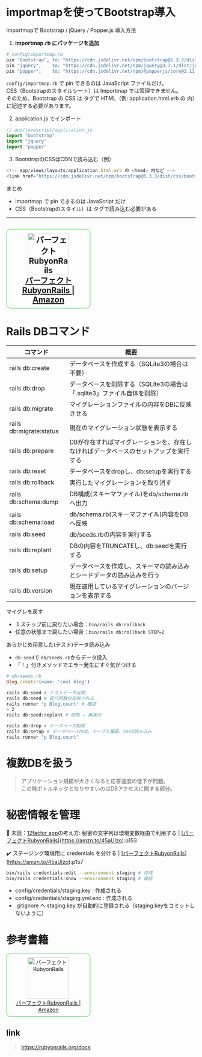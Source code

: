# importmapを使ってBootstrap導入
Importmapで Bootstrap / jQuery / Popper.js 導入方法

1. **importmap.rb にパッケージを追加**

```rb
# config/importmap.rb
pin "bootstrap", to: "https://cdn.jsdelivr.net/npm/bootstrap@5.3.3/dist/js/bootstrap.bundle.min.js"
pin "jquery",    to: "https://cdn.jsdelivr.net/npm/jquery@3.7.1/dist/jquery.min.js"
pin "popper",    to: "https://cdn.jsdelivr.net/npm/@popperjs/core@2.11.8/dist/umd/popper.min.js"
```

`config/importmap.rb` で pin できるのは JavaScript ファイルだけ。  
CSS（Bootstrapのスタイルシート）は Importmap では管理できません。  
そのため、Bootstrap の CSS は <link> タグで HTML（例: application.html.erb の <head> 内）に記述する必要があります。

2. application.js でインポート

```js
// app/javascript/application.js
import "bootstrap"
import "jquery"
import "popper"
```

3. BootstrapのCSSはCDNで読み込む（例）
```js
<!-- app/views/layouts/application.html.erb の <head> 内など -->
<link href="https://cdn.jsdelivr.net/npm/bootstrap@5.3.3/dist/css/bootstrap.min.css" rel="stylesheet">
```

まとめ
- Importmap で pin できるのは JavaScript だけ
- CSS（Bootstrapのスタイル）は <link> タグで読み込む必要がある


---
<a target="_blank" href="https://amzn.to/43QRVDL" style="
    border: 2px solid;
    width: 220px;
    display: block;
    overflow: hidden;
    border-radius: 10px;
    border-color: #90e790;
    text-align: center;
    padding: 9px 0;
    animation: flashShadow 2.5s infinite alternate;
    ">
  <img src="https://m.media-amazon.com/images/W/MEDIAX_1215821-T1/images/I/81yskupyNhL._AC_AIweblab1006854,T3_SF700,700_PQ60_.jpg?aicid=detailPage-mediaBlock" alt="パーフェクトRubyonRails" style="border:none;width:110px;" /><script>window.dataLayer = window.dataLayer || [];function gtag() { dataLayer.push(arguments); }gtag('js', new Date());gtag('config', 'G-CJF3K99R7P');</script><br />
  パーフェクトRubyonRails | Amazon
</a>
---

# Rails DBコマンド
| コマンド | 概要 |
|---------|------|
| rails db:create | データベースを作成する（SQLite3の場合は不要） |
| rails db:drop | データベースを削除する（SQLite3の場合は「.sqlite3」ファイル自体を削除） |
| rails db:migrate | マイグレーションファイルの内容をDBに反映させる |
| rails db:migrate:status | 現在のマイグレーション状態を表示する |
| rails db:prepare | DBが存在すればマイグレーションを、存在しなければデータベースのセットアップを実行する |
| rails db:reset | データベースをdropし、db:setupを実行する |
| rails db:rollback | 実行したマイグレーションを取り消す |
| rails db:schema:dump | DB構成(スキーマファイル)をdb/schema.rbへ出力 |
| rails db:schema:load | db/schema.rb(スキーマファイル)内容をDBへ反映 |
| rails db:seed | db/seeds.rbの内容を実行する |
| rails db:replant | DBの内容をTRUNCATEし、db:seedを実行する |
| rails db:setup | データベースを作成し、スキーマの読み込みとシードデータの読み込みを行う |
| rails db:version | 現在適用しているマイグレーションのバージョンを表示する |

マイグレを戻す
- １ステップ前に戻りたい場合：`bin/rails db:rollback`
- 任意の状態まで戻したい場合：`bin/rails db:rollback STEP=2` 

あらかじめ用意した(テスト)データ読み込み
- `db:seed`で `db/seeds.rb`からデータ投入
- 「！」付きメソッドでエラー発生にすぐ気がつける

```db/seeds.rb
# db/seeds.rb
Blog.create!(name: 'cool blog')
```
```sh
rails db:seed # テストデータ反映
rails db:seed # 実行回数分反映される
rails runner "p Blog.count" # 確認
> 2
rails db:seed:replant # 削除 ⇒ 再実行
```

```sh
rails db:drop # データベース削除
rails db:setup # データベース作成、テーブル構築、seed読み込み
rails runner "p Blog.count"
```

# 複数DBを扱う

> アプリケーション規模が大きくなると応答速度の低下が問題。  
この時ボトルネックとなりやすいのはDBアクセスに関する部分。
  
  
# 秘密情報を管理
:memo: 未読：[12factor app](https://12factor.net/ja/)の考え方: 秘密の文字列は環境変数経由で利用する | [[パーフェクトRubyonRails](https://amzn.to/43QRVDL)](https://amzn.to/45aUlzo):p153

:heavy_check_mark: ステージング環境用に credentials を分ける | [[パーフェクトRubyonRails](https://amzn.to/43QRVDL)](https://amzn.to/45aUlzo):p157

```sh
bin/rails credentials:edit --environment staging # 作成
bin/rails credentials:show --environment staging # 確認
```
- config/credentials/staging.key : 作成される
- config/credentials/staging.yml.enc : 作成される
- .gitignore へ staging.key が自動的に登録される（staging.keyをコミットしないように）


# 参考書籍
<a target="_blank" href="https://amzn.to/43QRVDL" style="
    border: 2px solid;
    width: 220px;
    display: block;
    overflow: hidden;
    border-radius: 10px;
    border-color: #90e790;
    text-align: center;
    padding: 9px 0;
    animation: flashShadow 2.5s infinite alternate;
    ">
  <img src="https://m.media-amazon.com/images/W/MEDIAX_1215821-T1/images/I/81yskupyNhL._AC_AIweblab1006854,T3_SF700,700_PQ60_.jpg?aicid=detailPage-mediaBlock" alt="パーフェクトRubyonRails" style="border:none;width:110px;" /><script>window.dataLayer = window.dataLayer || [];function gtag() { dataLayer.push(arguments); }gtag('js', new Date());gtag('config', 'G-CJF3K99R7P');</script><br />
  パーフェクトRubyonRails | Amazon
</a>


 ## link

> https://rubyonrails.org/docs